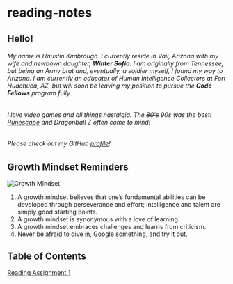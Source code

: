 # reading-notes

## Hello!

###### My name is Haustin Kimbrough. I currently reside in Vail, Arizona with my wife and newbown daughter, **Winter Sofia**. I am originally from Tennessee, but being an Army brat and, eventually, a soldier myself, I found my way to Arizona.  I am currently an educator of Human Intelligence Collectors at Fort Huachuca, AZ, but will soon be leaving my position to pursue the **Code Fellows** program fully.  

###### I love video games and all things nastalgia. The ~~80's~~ 90s was the best! [Runescape](https://www.runescape.com/community) and *Dragonball Z* often come to mind! 

###### Please check out my GitHub [profile](https://github.com/hkimbrough22/)!

## Growth Mindset Reminders

![Growth Mindset](Images\Growth.png)

1. A growth mindset believes that one’s fundamental abilities can be developed through perseverance and effort; intelligence and talent are simply good starting points.
2. A growth mindset is synonymous with a love of learning.
3. A growth mindset embraces challenges and learns from criticism.
4. Never be afraid to dive in, [Google](https://www.google.com) something, and try it out.

## Table of Contents
[Reading Assignment 1](markdown.md)
